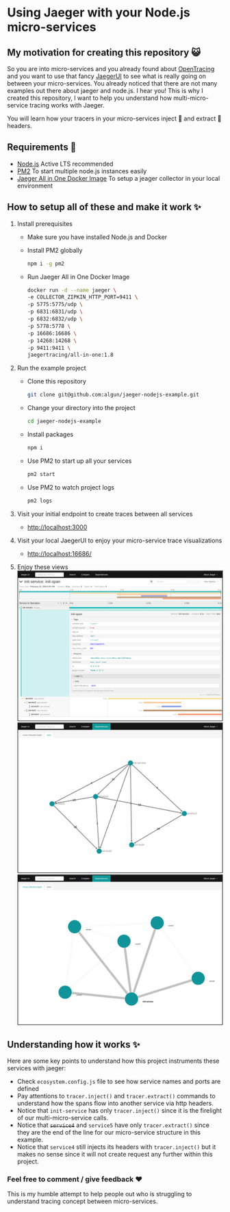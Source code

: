 # Using Jaeger with your Node.js micro-services

## My motivation for creating this repository 😺

So you are into micro-services and you already found about [OpenTracing](https://opentracing.io) and you want to use that fancy [JaegerUI](https://jaegertracing.io/) to see what is really going on between your micro-services. You already noticed that there are not many examples out there about jaeger and node.js. I hear you! This is why I created this repository, I want to help you understand how multi-micro-service tracing works with Jaeger.

You will learn how your tracers in your micro-services inject 💉 and extract 👀 headers.

## Requirements 📝

- [Node.js](https://nodejs.org/en/about/releases/) Active LTS recommended
- [PM2](https://pm2.keymetrics.io/) To start multiple node.js instances easily
- [Jaeger All in One Docker Image](https://www.jaegertracing.io/download/#docker-images) To setup a jeager collector in your local environment

## How to setup all of these and make it work ✨

1. Install prerequisites
    - Make sure you have installed Node.js and Docker
    - Install PM2 globally

      ```bash
      npm i -g pm2
      ```

    - Run Jaeger All in One Docker Image

      ```bash
      docker run -d --name jaeger \
      -e COLLECTOR_ZIPKIN_HTTP_PORT=9411 \
      -p 5775:5775/udp \
      -p 6831:6831/udp \
      -p 6832:6832/udp \
      -p 5778:5778 \
      -p 16686:16686 \
      -p 14268:14268 \
      -p 9411:9411 \
      jaegertracing/all-in-one:1.8
      ```

1. Run the example project
    - Clone this repository

      ```bash
      git clone git@github.com:algun/jaeger-nodejs-example.git
      ```

    - Change your directory into the project

      ```bash
      cd jaeger-nodejs-example
      ```

    - Install packages

      ```bash
      npm i
      ```

    - Use PM2 to start up all your services

      ```bash
      pm2 start
      ```

    - Use PM2 to watch project logs

      ```bash
      pm2 logs
      ```

1. Visit your initial endpoint to create traces between all services
    - [http://localhost:3000](http://localhost:3000)

1. Visit your local JaegerUI to enjoy your micro-service trace visualizations
    - [http://localhost:16686/](http://localhost:16686/)

1. Enjoy these views
    ![jaeger traces](images/traces.png)
    ![jaeger dag](images/dag.png)
    ![jaeger force directed graph](images/fdg.png)

## Understanding how it works ✨

Here are some key points to understand how this project instruments these services with jaeger:

- Check `ecosystem.config.js` file to see how service names and ports are defined
- Pay attentions to `tracer.inject()` and `tracer.extract()` commands to understand how the spans flow into another service via http headers.
- Notice that `init-service` has only `tracer.inject()` since it is the firelight of our multi-micro-service calls.
- Notice that ~~`service4`~~ and `service5` have only `tracer.extract()` since they are the end of the line for our micro-service structure in this example.
- Notice that `service4` still injects its headers with `tracer.inject()` but it makes no sense since it will not create request any further within this project.

### Feel free to comment / give feedback ❤️

This is my humble attempt to help people out who is struggling to understand tracing concept between micro-services.
